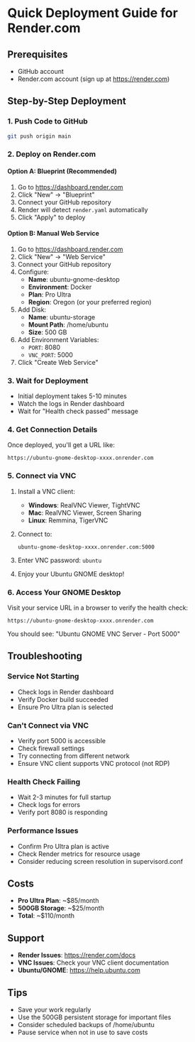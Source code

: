 # Quick Deployment Guide for Render.com

## Prerequisites
- GitHub account
- Render.com account (sign up at https://render.com)

## Step-by-Step Deployment

### 1. Push Code to GitHub
```bash
git push origin main
```

### 2. Deploy on Render.com

#### Option A: Blueprint (Recommended)
1. Go to https://dashboard.render.com
2. Click "New" → "Blueprint"
3. Connect your GitHub repository
4. Render will detect `render.yaml` automatically
5. Click "Apply" to deploy

#### Option B: Manual Web Service
1. Go to https://dashboard.render.com
2. Click "New" → "Web Service"
3. Connect your GitHub repository
4. Configure:
   - **Name**: ubuntu-gnome-desktop
   - **Environment**: Docker
   - **Plan**: Pro Ultra
   - **Region**: Oregon (or your preferred region)
5. Add Disk:
   - **Name**: ubuntu-storage
   - **Mount Path**: /home/ubuntu
   - **Size**: 500 GB
6. Add Environment Variables:
   - `PORT`: 8080
   - `VNC_PORT`: 5000
7. Click "Create Web Service"

### 3. Wait for Deployment
- Initial deployment takes 5-10 minutes
- Watch the logs in Render dashboard
- Wait for "Health check passed" message

### 4. Get Connection Details
Once deployed, you'll get a URL like:
```
https://ubuntu-gnome-desktop-xxxx.onrender.com
```

### 5. Connect via VNC
1. Install a VNC client:
   - **Windows**: RealVNC Viewer, TightVNC
   - **Mac**: RealVNC Viewer, Screen Sharing
   - **Linux**: Remmina, TigerVNC
   
2. Connect to:
   ```
   ubuntu-gnome-desktop-xxxx.onrender.com:5000
   ```

3. Enter VNC password: `ubuntu`

4. Enjoy your Ubuntu GNOME desktop!

### 6. Access Your GNOME Desktop
Visit your service URL in a browser to verify the health check:
```
https://ubuntu-gnome-desktop-xxxx.onrender.com
```

You should see: "Ubuntu GNOME VNC Server - Port 5000"

## Troubleshooting

### Service Not Starting
- Check logs in Render dashboard
- Verify Docker build succeeded
- Ensure Pro Ultra plan is selected

### Can't Connect via VNC
- Verify port 5000 is accessible
- Check firewall settings
- Try connecting from different network
- Ensure VNC client supports VNC protocol (not RDP)

### Health Check Failing
- Wait 2-3 minutes for full startup
- Check logs for errors
- Verify port 8080 is responding

### Performance Issues
- Confirm Pro Ultra plan is active
- Check Render metrics for resource usage
- Consider reducing screen resolution in supervisord.conf

## Costs
- **Pro Ultra Plan**: ~$85/month
- **500GB Storage**: ~$25/month
- **Total**: ~$110/month

## Support
- **Render Issues**: https://render.com/docs
- **VNC Issues**: Check your VNC client documentation
- **Ubuntu/GNOME**: https://help.ubuntu.com

## Tips
- Save your work regularly
- Use the 500GB persistent storage for important files
- Consider scheduled backups of /home/ubuntu
- Pause service when not in use to save costs

